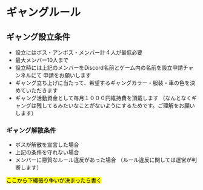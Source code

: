 # ギャングルール

## ギャング設立条件

- 設立にはボス・アンボス・メンバー計４人が最低必要
- 最大メンバー10人まで
- 設立時には上記のメンバーをDiscord名前とゲーム内の名前を設立申請チャンネルにて
  申請をお願いします
- ギャング立ち上げに当たって、希望するギャングカラー・服装・車の色を決めていただきます
- ギャング活動資金として毎月１０００円維持費を頂戴します
  （なんとなくギャングは残してるみたいなことがないようにするためです。ご理解をお願いします）

### ギャング解散条件

- ボスが解散を宣言した場合
- 上記の条件を守れない場合
- メンバーに悪質なルール違反があった場合
  （ルール違反に関しては運営が判断します）

<mark style="background-color:yellow;">ここから下縄張り争いが決まったら書く</mark>
